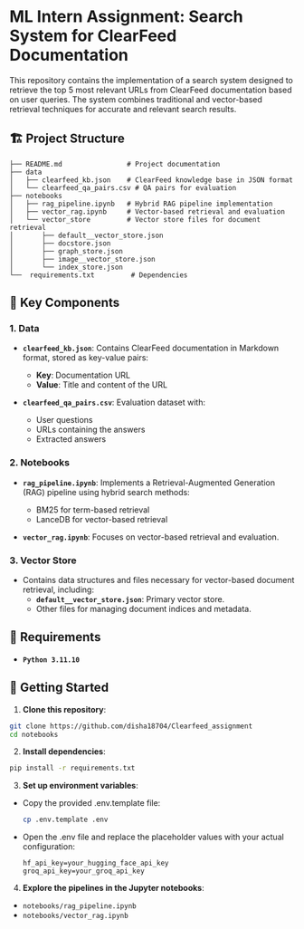 # ML Intern Assignment: Search System for ClearFeed Documentation

This repository contains the implementation of a search system designed to retrieve the top 5 most relevant URLs from ClearFeed documentation based on user queries. The system combines traditional and vector-based retrieval techniques for accurate and relevant search results.


## 🏗️ Project Structure

```
├── README.md                # Project documentation
├── data
│   ├── clearfeed_kb.json    # ClearFeed knowledge base in JSON format
│   └── clearfeed_qa_pairs.csv # QA pairs for evaluation
├── notebooks
│   ├── rag_pipeline.ipynb   # Hybrid RAG pipeline implementation
│   ├── vector_rag.ipynb     # Vector-based retrieval and evaluation
│   └── vector_store         # Vector store files for document retrieval
│       ├── default__vector_store.json
│       ├── docstore.json
│       ├── graph_store.json
│       ├── image__vector_store.json
│       └── index_store.json
└──  requirements.txt         # Dependencies
```


## 🚀 Key Components

### 1. Data

- **`clearfeed_kb.json`**: Contains ClearFeed documentation in Markdown format, stored as key-value pairs:
  - **Key**: Documentation URL
  - **Value**: Title and content of the URL

- **`clearfeed_qa_pairs.csv`**: Evaluation dataset with:
  - User questions
  - URLs containing the answers
  - Extracted answers

### 2. Notebooks

- **`rag_pipeline.ipynb`**: Implements a Retrieval-Augmented Generation (RAG) pipeline using hybrid search methods:
  - BM25 for term-based retrieval
  - LanceDB for vector-based retrieval

- **`vector_rag.ipynb`**: Focuses on vector-based retrieval and evaluation.

### 3. Vector Store

- Contains data structures and files necessary for vector-based document retrieval, including:
  - **`default__vector_store.json`**: Primary vector store.
  - Other files for managing document indices and metadata.


## 📝 Requirements
- **`Python 3.11.10`**


## 🚦 Getting Started

1. **Clone this repository**:

  ```bash
  git clone https://github.com/disha18704/Clearfeed_assignment
  cd notebooks
  ```

2. **Install dependencies**:

  ```bash
  pip install -r requirements.txt
  ```

3. **Set up environment variables**:

  - Copy the provided .env.template file:
    ```bash
    cp .env.template .env
    ```
  
   - Open the .env file and replace the placeholder values with your actual configuration:
     ```
     hf_api_key=your_hugging_face_api_key
     groq_api_key=your_groq_api_key
     ```

4. **Explore the pipelines in the Jupyter notebooks**:

  - `notebooks/rag_pipeline.ipynb`
  - `notebooks/vector_rag.ipynb`

